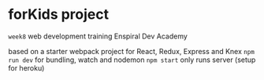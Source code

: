 # forKids project
  `week8` web development training Enspiral Dev Academy

based on a starter webpack project for React, Redux, Express and Knex
  `npm run dev` for bundling, watch and nodemon
  `npm start` only runs server (setup for heroku)
